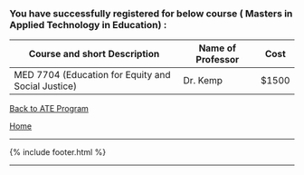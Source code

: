 ### You have successfully registered for below course ( Masters in Applied Technology in Education) :

|Course and short Description| Name of Professor |Cost | 
|---| --- | --- |
|MED 7704 (Education for Equity and Social Justice)| Dr. Kemp| $1500 |

<a href="https://tuojeanbaptiste.github.io/TeamC/msate.html" style="right;">Back to ATE Program</a>

[Home](https://tuojeanbaptiste.github.io/TeamC/)

---

{% include footer.html %}

---
